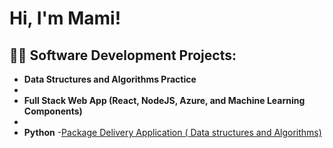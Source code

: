 <h1>Hi, I'm Mami! <br/> </h1>

<h2>👨‍💻 Software Development Projects:</h2>

- <b>Data Structures and Algorithms Practice </b>
 -
- <b>Full Stack Web App (React, NodeJS, Azure, and Machine Learning Components)</b>
 -
- <b>Python</b>
 -[Package Delivery Application ( Data structures and Algorithms)](https://github.com/mamicamara/Truck-routing-progam---Data-Structure-and-algorithyms-projecr-.git)

<!--
**joshmadakor1/joshmadakor1** is a ✨ _special_ ✨ repository because its `README.md` (this file) appears on your GitHub profile.

Here are some ideas to get you started:

- 🔭 I’m currently working on ...
- 🌱 I’m currently learning ...
- 👯 I’m looking to collaborate on ...
- 🤔 I’m looking for help with ...
- 💬 Ask me about ...
- 📫 How to reach me: ...
- 😄 Pronouns: ...
- ⚡ Fun fact: ...
-->
